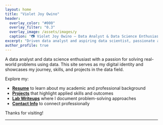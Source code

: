 ```yaml
---
layout: home
title: "Violet Joy Owino"
header:
  overlay_color: "#000"
  overlay_filter: "0.3"
  overlay_image: /assets/images/y
  caption: "📷 Violet Joy Owino — Data Analyst & Data Science Enthusiast"
excerpt: "Driven data analyst and aspiring data scientist, passionate about innovation, continuous learning, and delivering impactful insights through data."
author_profile: true
---
```

 A data analyst and data science enthusiast with a passion for solving real-world problems using data. This site serves as my digital identity and showcases my journey, skills, and projects in the data field.

Explore my:
- **[Resume](resume)** to learn about my academic and professional background
- **[Projects](projects)** that highlight applied skills and outcomes
- **[Lab Writeups](labs)** where I document problem-solving approaches
- **[Contact Info](contact)** to connect professionally

Thanks for visiting!

---
